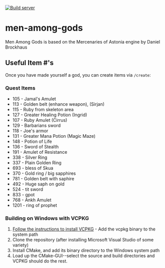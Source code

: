 [![Build server](https://github.com/engineerjames/men-among-gods/actions/workflows/build.yml/badge.svg)](https://github.com/engineerjames/men-among-gods/actions/workflows/build.yml)

# men-among-gods

Men Among Gods is based on the Mercenaries of Astonia engine by Daniel Brockhaus

## Useful Item #'s

Once you have made yourself a god, you can create items via `/create`:

### Quest Items
* 105 - Jamal's Amulet
* 113 - Golden belt (enhance weapon), (Sirjan)
* 115 - Ruby from skeleton area
* 127 - Greater Healing Potion (Ingrid)
* 107 - Ruby Amulet (Cirrus)
* 129 - Barbarians sword
* 118 - Joe's armor
* 131 - Greater Mana Potion (Magic Maze)
* 148 - Potion of Life
* 136 - Sword of Stealth
* 191 - Amulet of Resistance
* 338 - Silver Ring
* 337 - Plain Golden Ring
* 693 - bless of Skua
* 370 - Gold ring / big sapphires
* 781 - Golden belt with saphire
* 492 - Huge saph on gold
* 524 - tit sword
* 833 - gpot
* 768 - Ankh Amulet
* 1201 - ring of prophet

### Building on Windows with VCPKG
1. [Follow the instructions to install VCPKG](https://vcpkg.io/en/getting-started.html) - Add the vcpkg binary to the system path
2. Clone the repository (after installing Microsoft Visual Studio of some variety)
3. Install CMake, and add its binary directory to the Windows system path
4. Load up the CMake-GUI--select the source and build directories and VCPKG should do the rest.
